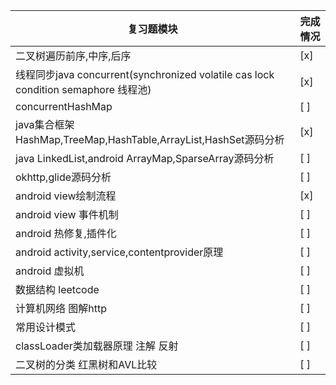 |复习题模块|完成情况|
|----|----|
|二叉树遍历前序,中序,后序|[x]|
|线程同步java concurrent(synchronized volatile cas lock condition semaphore 线程池)|[x]|
|concurrentHashMap|[ ]|
|java集合框架HashMap,TreeMap,HashTable,ArrayList,HashSet源码分析|[x]|
|java LinkedList,android ArrayMap,SparseArray源码分析|[ ]|
|okhttp,glide源码分析|[ ]|
|android view绘制流程|[x]|
|android view 事件机制|[ ]|
|android 热修复,插件化|[ ]|
|android activity,service,contentprovider原理|[ ]|
|android 虚拟机|[ ]|
|数据结构 leetcode|[ ]|
|计算机网络 图解http|[ ]|
|常用设计模式|[ ]|
|classLoader类加载器原理 注解 反射|[ ]|
|二叉树的分类 红黑树和AVL比较|[ ]|
